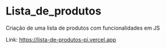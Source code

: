 # Lista_de_produtos
Criação de uma lista de produtos com funcionalidades em JS

Link:
https://lista-de-produtos-pi.vercel.app
